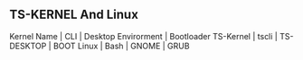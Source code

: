 TS-KERNEL And Linux
----------------------------------------------------
Kernel Name | CLI | Desktop Envirorment | Bootloader
TS-Kernel | tscli | TS-DESKTOP | BOOT
Linux | Bash | GNOME | GRUB
